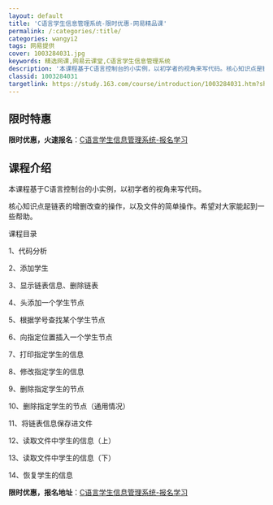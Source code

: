 ```yaml
---
layout: default
title: 'C语言学生信息管理系统-限时优惠-网易精品课'
permalink: /:categories/:title/
categories: wangyi2
tags: 网易提供
cover: 1003284031.jpg
keywords: 精选网课,网易云课堂,C语言学生信息管理系统
description: '本课程基于C语言控制台的小实例，以初学者的视角来写代码。核心知识点是链表的增删改查的操作，以及文件的简单操作。希望对大家'
classid: 1003284031
targetlink: https://study.163.com/course/introduction/1003284031.htm?share=1&shareId=1025206652&utm_campaign=share&utm_medium=iphoneShare&utm_source=&utm_u=1025206652
---
```


## 限时特惠

**限时优惠，火速报名**：[C语言学生信息管理系统-报名学习](https://study.163.com/course/introduction/1003284031.htm?share=1&shareId=1025206652&utm_campaign=share&utm_medium=iphoneShare&utm_source=&utm_u=1025206652)

## 课程介绍

本课程基于C语言控制台的小实例，以初学者的视角来写代码。

核心知识点是链表的增删改查的操作，以及文件的简单操作。希望对大家能起到一些帮助。

课程目录

1、代码分析

2、添加学生

3、显示链表信息、删除链表

4、头添加一个学生节点

5、根据学号查找某个学生节点

6、向指定位置插入一个学生节点

7、打印指定学生的信息

8、修改指定学生的信息

9、删除指定学生的节点

10、删除指定学生的节点（通用情况）

11、将链表信息保存进文件

12、读取文件中学生的信息（上）

13、读取文件中学生的信息（下）

14、恢复学生的信息

**限时优惠，报名地址**：[C语言学生信息管理系统-报名学习](https://study.163.com/course/introduction/1003284031.htm?share=1&shareId=1025206652&utm_campaign=share&utm_medium=iphoneShare&utm_source=&utm_u=1025206652)

